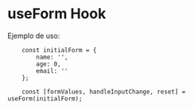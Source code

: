 # useForm Hook

Ejemplo de uso:
```
    const initialForm = {
        name: '',
        age: 0,
        email: ''
    };
    
    const [formValues, handleInputChange, reset] = useForm(initialForm);
```